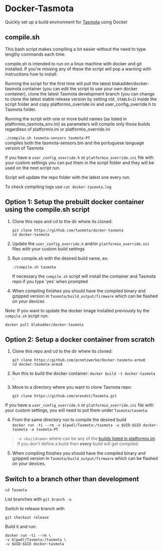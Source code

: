 # Docker-Tasmota
Quickly set up a build environment for [Tasmota](https://github.com/arendst/Tasmota) using Docker

## compile.sh
This bash script makes compiling a lot easier without the need to type lengthy commands each time.

compile.sh is intended to run on a linux machine with docker and git installed. If you're missing any of these the script will pop a warning with instructions how to install.

Running the script for the first time will pull the latest blakadder/docker-tasmota container (you can edit the script to use your own docker container), clone the latest Tasmota development branch (you can change to clone the latest stable release version by setting `USE_STABLE=1`) inside the script folder and copy platformio_override.ini and user_config_override.h to Tasmota folder.

Running the script with one or more build names (as listed in platformio_tasmota_env.ini) as parameters will compile only those builds regardless of platformio.ini or platformio_override.ini

`./compile.sh tasmota-sensors tasmota-PT`    
compiles both the tasmota-sensors.bin and the portuguese language version of Tasmota

If you have a `user_config_override.h` or `platformio_override.ini` file with your custom settings you can put them in the script folder and they will be used on the next script run. 

Script will update the repo folder with the latest one every run.

To check compiling logs use `cat docker-tasmota.log`

## Option 1: Setup the prebuilt docker container using the compile.sh script
1. Clone this repo and cd to the dir where its cloned:
    ```
    git clone https://github.com/tasmota/docker-tasmota
    cd docker-tasmota
    ```
2. Update the `user_config_override.h` and/or `platformio_override.ini` files with your custom build settings
3. Run compile.sh with the desired build name, ex:
    ```
    ./compile.sh tasmota
    ```
    If necessary the `compile.sh` script will install the container and Tasmota repo if you type 'yes' when prompted

5. When compiling finishes you should have the compiled binary and gzipped version in `Tasmota/build_output/firmware` which can be flashed on your devices

Note: If you want to update the docker image installed previously by the `compile.sh` script run:
```
docker pull blakadder/docker-tasmota
```

## Option 2: Setup a docker container from scratch

1. Clone this repo and cd to the dir where its cloned:    
    ```
    git clone https://github.com/pcnetzwerke/docker-tasmota-armv8
    cd docker-tasmota-armv8
    ```

2. Run this to build the docker container:
    `docker build -t docker-tasmota .`

3. Move to a directory where you want to clone Tasmota repo:
    ```
    git clone https://github.com/arendst/Tasmota.git
    ```
If you have a `user_config_override.h` or `platformio_override.ini` file with your custom settings, you will need to put them under `Tasmota/tasmota`.

4. From the same directory run to compile the desired build   
`docker run -ti --rm -v $(pwd)/Tasmota:/tasmota -u $UID:$GID docker-tasmota -e tasmota-PT`

> `-e <buildname>` where <buildname> can be any of the [builds listed in platformio.ini](https://github.com/arendst/Tasmota/blob/063611314777d4dd9dc8c25905f19f8b25f510aa/platformio.ini#L18). If you don't define a build then ***every*** build will get compiled.

5. When compiling finishes you should have the compiled binary and gzipped version in `Tasmota/build_output/firmware` which can be flashed on your devices.

## Switch to a branch other than development

`cd Tasmota`

List branches with `git branch -a`

Switch to release branch with

`git checkout release`

Build it and run:
```docker
docker run -ti --rm \
-v $(pwd)/Tasmota:/tasmota \
-u $UID:$GID docker-tasmota
```
